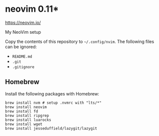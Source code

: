 # neovim 0.11\*

https://neovim.io/

My NeoVim setup

Copy the contents of this repository to `~/.config/nvim`.
The following files can be ignored:

- `README.md`
- `.git`
- `.gitignore`

## Homebrew

Install the following packages with Homebrew:

```shell
brew install nvm # setup .nvmrc with "lts/*"
brew install neovim
brew install fd
brew install ripgrep
brew install luarocks
brew install wget
brew install jesseduffield/lazygit/lazygit
```
